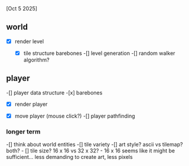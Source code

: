 [Oct 5 2025]

## world
-[x] render level
    -[x] tile structure barebones
-[] level generation
    -[] random walker algorithm?



## player
-[] player data structure
    -[x] barebones
-[x] render player
-[x] move player (mouse click?)
    -[] player pathfinding


### longer term
-[] think about world entities
    -[] tile variety
    -[] art style? ascii vs tilemap? both?
        - [] tile size? 16 x 16 vs 32 x 32?
            - 16 x 16 seems like it might be sufficient... less demanding to create art, less pixels